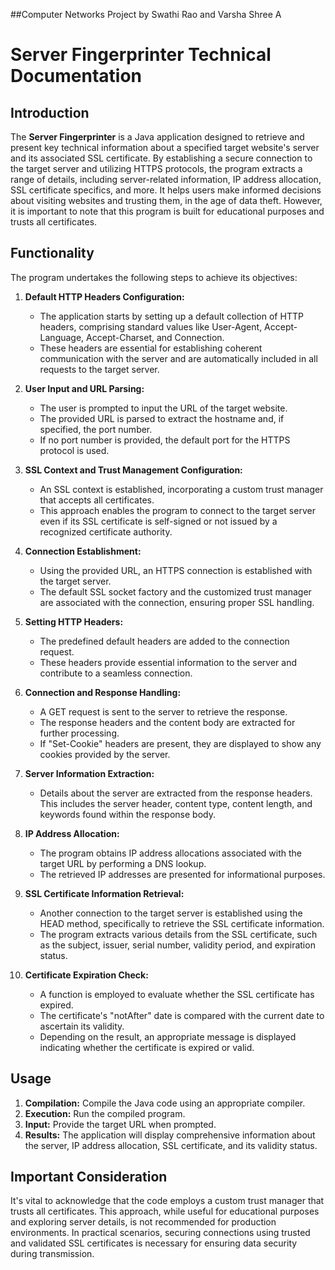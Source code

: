 ##Computer Networks Project by Swathi Rao and Varsha Shree A

# Server Fingerprinter Technical Documentation

## Introduction

The **Server Fingerprinter** is a Java application designed to retrieve and present key technical information about a specified target website's server and its associated SSL certificate. By establishing a secure connection to the target server and utilizing HTTPS protocols, the program extracts a range of details, including server-related information, IP address allocation, SSL certificate specifics, and more. It helps users make informed decisions about visiting websites and trusting them, in the age of data theft. However, it is important to note that this program is built for educational purposes and trusts all certificates.

## Functionality

The program undertakes the following steps to achieve its objectives:

1. **Default HTTP Headers Configuration:**
   - The application starts by setting up a default collection of HTTP headers, comprising standard values like User-Agent, Accept-Language, Accept-Charset, and Connection.
   - These headers are essential for establishing coherent communication with the server and are automatically included in all requests to the target server.

2. **User Input and URL Parsing:**
   - The user is prompted to input the URL of the target website.
   - The provided URL is parsed to extract the hostname and, if specified, the port number.
   - If no port number is provided, the default port for the HTTPS protocol is used.

3. **SSL Context and Trust Management Configuration:**
   - An SSL context is established, incorporating a custom trust manager that accepts all certificates.
   - This approach enables the program to connect to the target server even if its SSL certificate is self-signed or not issued by a recognized certificate authority.

4. **Connection Establishment:**
   - Using the provided URL, an HTTPS connection is established with the target server.
   - The default SSL socket factory and the customized trust manager are associated with the connection, ensuring proper SSL handling.

5. **Setting HTTP Headers:**
   - The predefined default headers are added to the connection request.
   - These headers provide essential information to the server and contribute to a seamless connection.

6. **Connection and Response Handling:**
   - A GET request is sent to the server to retrieve the response.
   - The response headers and the content body are extracted for further processing.
   - If "Set-Cookie" headers are present, they are displayed to show any cookies provided by the server.

7. **Server Information Extraction:**
   - Details about the server are extracted from the response headers. This includes the server header, content type, content length, and keywords found within the response body.

8. **IP Address Allocation:**
   - The program obtains IP address allocations associated with the target URL by performing a DNS lookup.
   - The retrieved IP addresses are presented for informational purposes.

9. **SSL Certificate Information Retrieval:**
   - Another connection to the target server is established using the HEAD method, specifically to retrieve the SSL certificate information.
   - The program extracts various details from the SSL certificate, such as the subject, issuer, serial number, validity period, and expiration status.

10. **Certificate Expiration Check:**
    - A function is employed to evaluate whether the SSL certificate has expired.
    - The certificate's "notAfter" date is compared with the current date to ascertain its validity.
    - Depending on the result, an appropriate message is displayed indicating whether the certificate is expired or valid.

## Usage

1. **Compilation:** Compile the Java code using an appropriate compiler.
2. **Execution:** Run the compiled program.
3. **Input:** Provide the target URL when prompted.
4. **Results:** The application will display comprehensive information about the server, IP address allocation, SSL certificate, and its validity status.

## Important Consideration

It's vital to acknowledge that the code employs a custom trust manager that trusts all certificates. This approach, while useful for educational purposes and exploring server details, is not recommended for production environments. In practical scenarios, securing connections using trusted and validated SSL certificates is necessary for ensuring data security during transmission. 
